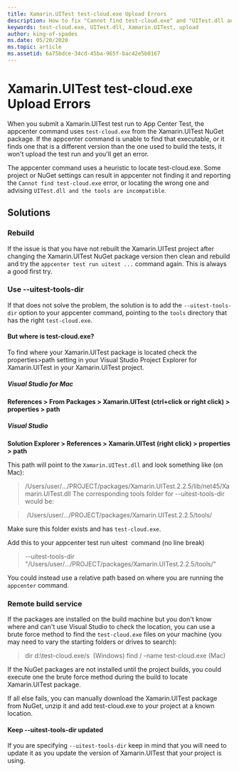 ```yaml
---
title: Xamarin.UITest test-cloud.exe Upload Errors
description: How to fix "Cannot find test-cloud.exe" and "UITest.dll and the tools are incompatible."
keywords: test-cloud.exe, UITest.dll, Xamarin.UITest, upload
author: king-of-spades
ms.date: 05/20/2020
ms.topic: article
ms.assetid: 6a75bdce-34cd-45ba-965f-bac42e5b0167
---
```


# Xamarin.UITest test-cloud.exe Upload Errors
When you submit a Xamarin.UITest test run to App Center Test, the appcenter command uses `test-cloud.exe` from the Xamarin.UITest NuGet package. If the appcenter command is unable to find that executable, or it finds one that is a different version than the one  used to build the tests, it won't upload the test run and you'll get an error.

The appcenter command uses a heuristic to locate test-cloud.exe. Some project or NuGet settings can result in appcenter not finding it and reporting the `Cannot find test-cloud.exe` error, or locating the wrong one and advising `UITest.dll and the tools are incompatible`.

## Solutions
### Rebuild
If the issue is that you have not rebuilt the Xamarin.UITest project after changing the Xamarin.UITest NuGet package version then clean and rebuild and try the `appcenter test run uitest ...` command again. This is always a good first try.

### Use --uitest-tools-dir
If that does not solve the problem, the solution is to add the `--uitest-tools-dir` option to your appcenter command, pointing to the `tools` directory that has the right `test-cloud.exe`.

#### But where is test-cloud.exe?
To find where your Xamarin.UITest package is located check the properties>path setting in your Visual Studio Project Explorer for Xamarin.UITest in your Xamarin.UITest project. 

##### Visual Studio for Mac
**References > From Packages > Xamarin.UITest (ctrl+click or right click) > properties > path**

##### Visual Studio
**Solution Explorer > References > Xamarin.UITest (right click) > properties > path**

This path will point to the `Xamarin.UITest.dll` and look something like (on Mac): 
> /Users/user/.../PROJECT/packages/Xamarin.UITest.2.2.5/lib/net45/Xamarin.UITest.dll The corresponding tools folder for --uitest-tools-dir would be:

> /Users/user/.../PROJECT/packages/Xamarin.UITest.2.2.5/tools/ 

Make sure this folder exists and has `test-cloud.exe`.

Add this to your appcenter test run uitest  command (no line break)
> --uitest-tools-dir "/Users/user/.../PROJECT/packages/Xamarin.UITest.2.2.5/tools/"

You could instead use a relative path based on where you are running the `appcenter` command.

### Remote build service

If the packages are installed on the build machine but you don't know where and can't use Visual Studio to check the location, you can use a brute force method to find the `test-cloud.exe` files on your machine (you may need to vary the starting folders or drives to search):

> dir d:\test-cloud.exe/s  (Windows)
> find / -name test-cloud.exe (Mac)

If the NuGet packages are not installed until the project builds, you could execute one the brute force method during the build to locate Xamarin.UITest package.

If all else fails, you can manually download the Xamarin.UITest package from NuGet, unzip it and add test-cloud.exe to your project at a known location.

#### Keep --uitest-tools-dir updated
If you are specifying `--uitest-tools-dir` keep in mind that you will need to update it as you update the version of Xamarin.UITest that your project is using.